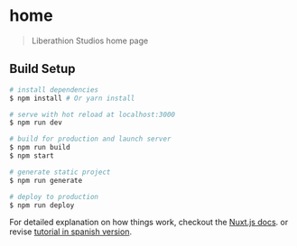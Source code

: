 # home

> Liberathion Studios home page

## Build Setup

``` bash
# install dependencies
$ npm install # Or yarn install

# serve with hot reload at localhost:3000
$ npm run dev

# build for production and launch server
$ npm run build
$ npm start

# generate static project
$ npm run generate

# deploy to production
$ npm run deploy
```

For detailed explanation on how things work, checkout the [Nuxt.js docs](https://github.com/nuxt/nuxt.js).
or revise [tutorial in spanish version](https://medium.com/@ianaya89/crea-tu-sitio-web-con-github-pages-y-nuxt-js-6a90fd0a0dc4 ).

